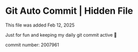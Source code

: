 # Git Auto Commit | Hidden File

This file was added Feb 12, 2025

Just for fun and keeping my daily git commit active 🤪

commit number: 2007961
